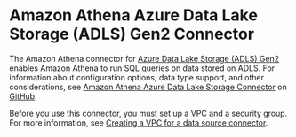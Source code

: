 # Amazon Athena Azure Data Lake Storage \(ADLS\) Gen2 Connector<a name="athena-prebuilt-data-connectors-adls-gen2"></a>

The Amazon Athena connector for [Azure Data Lake Storage \(ADLS\) Gen2](https://docs.microsoft.com/en-us/azure/databricks/data/data-sources/azure/adls-gen2/) enables Amazon Athena to run SQL queries on data stored on ADLS\. For information about configuration options, data type support, and other considerations, see [Amazon Athena Azure Data Lake Storage Connector](https://github.com/awslabs/aws-athena-query-federation/tree/master/athena-datalakegen2/) on [GitHub](https://github.com/awslabs/aws-athena-query-federation/wiki/Available-Connectors)\.

Before you use this connector, you must set up a VPC and a security group\. For more information, see [Creating a VPC for a data source connector](athena-connectors-vpc-creation.md)\.